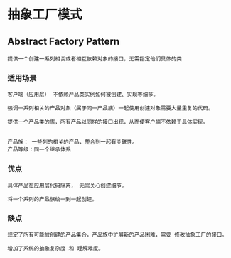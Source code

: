# 抽象工厂模式

## Abstract Factory Pattern
    提供一个创建一系列相关或者相互依赖对象的接口，无需指定他们具体的类


### 适用场景
    
    客户端（应用层） 不依赖产品类实例如何被创建、实现等细节。

    强调一系列相关的产品对象（属于同一产品族）一起使用创建对象需要大量重复的代码。    

    提供一个产品类的库，所有产品以同样的接口出现，从而使客户端不依赖于具体实现。


    产品族： 一些列的相关的产品，整合到一起有关联性。
    产品等级：同一个继承体系

### 优点
    
    具体产品在应用层代码隔离， 无需关心创建细节。

    将一个系列的产品族统一到一起创建。


### 缺点

    规定了所有可能被创建的产品集合，产品族中扩展新的产品困难，需要 修改抽象工厂的接口。

    增加了系统的抽象复杂度 和 理解难度。